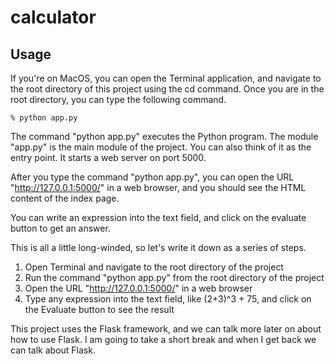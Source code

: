 # calculator

## Usage

If you're on MacOS, you can open the Terminal application, and navigate to the root directory of this project using the cd command. Once you are in the root directory, you can type the following command.

    % python app.py

The command "python app.py" executes the Python program. The module "app.py" is the main module of the project. You can also think of it as the entry point. It starts a web server on port 5000.

After you type the command "python app.py", you can open the URL "http://127.0.0.1:5000/" in a web browser, and you should see the HTML content of the index page.

You can write an expression into the text field, and click on the evaluate button to get an answer.

This is all a little long-winded, so let's write it down as a series of steps.

1. Open Terminal and navigate to the root directory of the project
2. Run the command "python app.py" from the root directory of the project
3. Open the URL "http://127.0.0.1:5000/" in a web browser
4. Type any expression into the text field, like (2+3)^3 + 75, and click on the Evaluate button to see the result

This project uses the Flask framework, and we can talk more later on about how to use Flask. I am going to take a short break and when I get back we can talk about Flask.
